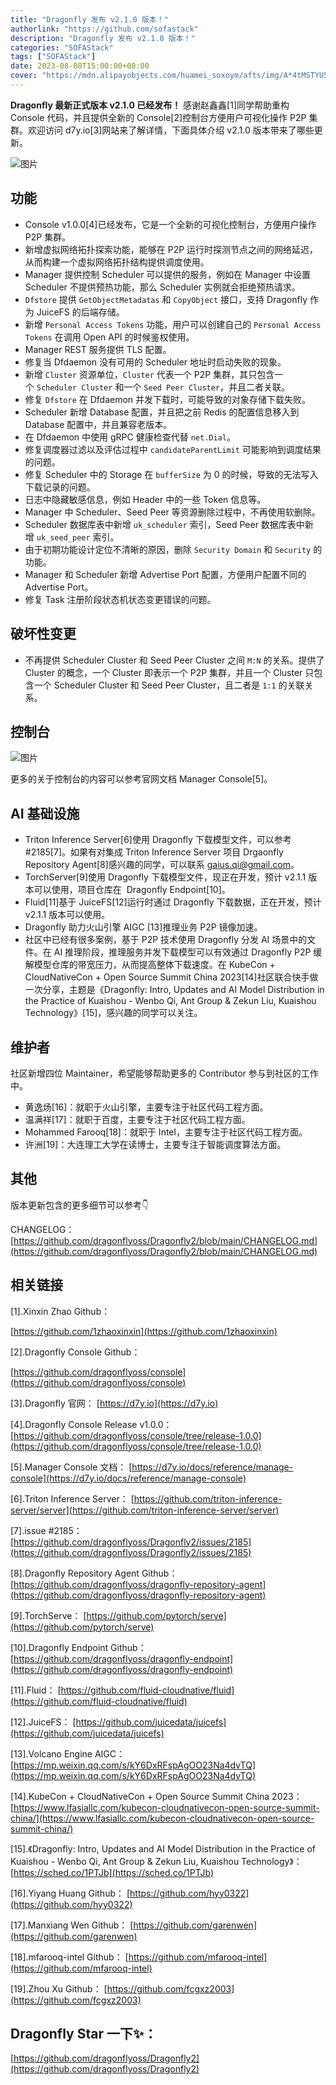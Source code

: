 ```yaml
---
title: "Dragonfly 发布 v2.1.0 版本！"
authorlink: "https://github.com/sofastack"
description: "Dragonfly 发布 v2.1.0 版本！"
categories: "SOFAStack"
tags: ["SOFAStack"]
date: 2023-08-08T15:00:00+08:00
cover: "https://mdn.alipayobjects.com/huamei_soxoym/afts/img/A*4tMSTYU5lBwAAAAAAAAAAAAADrGAAQ/original"
---
```


**Dragonfly 最新正式版本 v2.1.0 已经发布！** 感谢赵鑫鑫[1]同学帮助重构 Console 代码，并且提供全新的 Console[2]控制台方便用户可视化操作 P2P 集群。欢迎访问 d7y.io[3]网站来了解详情，下面具体介绍 v2.1.0 版本带来了哪些更新。

![图片](https://p3-juejin.byteimg.com/tos-cn-i-k3u1fbpfcp/6169c0485e0143588a9a43248c50e612~tplv-k3u1fbpfcp-zoom-1.image)

## 功能

-   Console v1.0.0[4]已经发布，它是一个全新的可视化控制台，方便用户操作 P2P 集群。
-   新增虚拟网络拓扑探索功能，能够在 P2P 运行时探测节点之间的网络延迟，从而构建一个虚拟网络拓扑结构提供调度使用。
-   Manager 提供控制 Scheduler 可以提供的服务，例如在 Manager 中设置 Scheduler 不提供预热功能，那么 Scheduler 实例就会拒绝预热请求。
-   `Dfstore` 提供 `GetObjectMetadatas` 和 `CopyObject` 接口，支持 Dragonfly 作为 JuiceFS 的后端存储。
-   新增 `Personal Access Tokens` 功能，用户可以创建自己的 `Personal Access Tokens` 在调用 Open API 的时候鉴权使用。
-   Manager REST 服务提供 TLS 配置。
-   修复当 Dfdaemon 没有可用的 Scheduler 地址时启动失败的现象。
-   新增 `Cluster` 资源单位，`Cluster` 代表一个 P2P 集群，其只包含一个 `Scheduler Cluster` 和一个 `Seed Peer Cluster`，并且二者关联。
-   修复 `Dfstore` 在 Dfdaemon 并发下载时，可能导致的对象存储下载失败。
-   Scheduler 新增 Database 配置，并且把之前 Redis 的配置信息移入到 Database 配置中，并且兼容老版本。
-   在 Dfdaemon 中使用 gRPC 健康检查代替 `net.Dial`。
-   修复调度器过滤以及评估过程中 `candidateParentLimit` 可能影响到调度结果的问题。
-   修复 Scheduler 中的 Storage 在 `bufferSize` 为 0 的时候，导致的无法写入下载记录的问题。
-   日志中隐藏敏感信息，例如 Header 中的一些 Token 信息等。
-   Manager 中 Scheduler、Seed Peer 等资源删除过程中，不再使用软删除。
-   Scheduler 数据库表中新增 `uk_scheduler` 索引，Seed Peer 数据库表中新增 `uk_seed_peer` 索引。
-   由于初期功能设计定位不清晰的原因，删除 `Security Domain` 和 `Security` 的功能。
-   Manager 和 Scheduler 新增 Advertise Port 配置，方便用户配置不同的 Advertise Port。
-   修复 Task 注册阶段状态机状态变更错误的问题。

## 破坏性变更

-   不再提供 Scheduler Cluster 和 Seed Peer Cluster 之间 `M:N` 的关系。提供了 Cluster 的概念，一个 Cluster 即表示一个 P2P 集群，并且一个 Cluster 只包含一个 Scheduler Cluster 和 Seed Peer Cluster，且二者是 `1:1` 的关联关系。

## 控制台

![图片](https://p3-juejin.byteimg.com/tos-cn-i-k3u1fbpfcp/af38313a8e5c4806b29838143b99b934~tplv-k3u1fbpfcp-zoom-1.image)

更多的关于控制台的内容可以参考官网文档 Manager Console[5]。

## AI 基础设施

-   Triton Inference Server[6]使用 Dragonfly 下载模型文件，可以参考 #2185[7]。如果有对集成 Triton Inference Server 项目 Drgaonfly Repository Agent[8]感兴趣的同学，可以联系 gaius.qi@gmail.com。
-   TorchServer[9]使用 Dragonfly 下载模型文件，现正在开发，预计 v2.1.1 版本可以使用，项目仓库在  Dragonfly Endpoint[10]。
-   Fluid[11]基于 JuiceFS[12]运行时通过 Dragonfly 下载数据，正在开发，预计 v2.1.1 版本可以使用。
-   Dragonfly 助力火山引擎 AIGC [13]推理业务 P2P 镜像加速。
-   社区中已经有很多案例，基于 P2P 技术使用 Dragonfly 分发 AI 场景中的文件。在 AI 推理阶段，推理服务并发下载模型可以有效通过 Dragonfly P2P 缓解模型仓库的带宽压力，从而提高整体下载速度。在 KubeCon + CloudNativeCon + Open Source Summit China 2023[14]社区联合快手做一次分享，主题是《Dragonfly: Intro, Updates and AI Model Distribution in the Practice of Kuaishou - Wenbo Qi, Ant Group & Zekun Liu, Kuaishou Technology》[15]，感兴趣的同学可以关注。

## 维护者

社区新增四位 Maintainer，希望能够帮助更多的 Contributor 参与到社区的工作中。

-   黄逸炀[16]：就职于火山引擎，主要专注于社区代码工程方面。
-   温满祥[17]：就职于百度，主要专注于社区代码工程方面。
-   Mohammed Farooq[18]：就职于 Intel，主要专注于社区代码工程方面。
-   许洲[19]：大连理工大学在读博士，主要专注于智能调度算法方面。

## 其他

版本更新包含的更多细节可以参考👇 

CHANGELOG：[https://github.com/dragonflyoss/Dragonfly2/blob/main/CHANGELOG.md](https://github.com/dragonflyoss/Dragonfly2/blob/main/CHANGELOG.md)

## 相关链接

[1].Xinxin Zhao Github：

[https://github.com/1zhaoxinxin](https://github.com/1zhaoxinxin)

[2].Dragonfly Console Github：

[https://github.com/dragonflyoss/console](https://github.com/dragonflyoss/console)

[3].Dragonfly 官网：
[https://d7y.io](https://d7y.io)

[4].Dragonfly Console Release v1.0.0：
[https://github.com/dragonflyoss/console/tree/release-1.0.0](https://github.com/dragonflyoss/console/tree/release-1.0.0)

[5].Manager Console 文档：
[https://d7y.io/docs/reference/manage-console](https://d7y.io/docs/reference/manage-console)

[6].Triton Inference Server：
[https://github.com/triton-inference-server/server](https://github.com/triton-inference-server/server)

[7].issue #2185：
[https://github.com/dragonflyoss/Dragonfly2/issues/2185](https://github.com/dragonflyoss/Dragonfly2/issues/2185)

[8].Dragonfly Repository Agent Github：
[https://github.com/dragonflyoss/dragonfly-repository-agent](https://github.com/dragonflyoss/dragonfly-repository-agent)

[9].TorchServe：
[https://github.com/pytorch/serve](https://github.com/pytorch/serve)

[10].Dragonfly Endpoint Github：
[https://github.com/dragonflyoss/dragonfly-endpoint](https://github.com/dragonflyoss/dragonfly-endpoint)

[11].Fluid：
[https://github.com/fluid-cloudnative/fluid](https://github.com/fluid-cloudnative/fluid)

[12].JuiceFS：
[https://github.com/juicedata/juicefs](https://github.com/juicedata/juicefs)

[13].Volcano Engine AIGC：
[https://mp.weixin.qq.com/s/kY6DxRFspAgOO23Na4dvTQ](https://mp.weixin.qq.com/s/kY6DxRFspAgOO23Na4dvTQ)

[14].KubeCon + CloudNativeCon + Open Source Summit China 2023：
[https://www.lfasiallc.com/kubecon-cloudnativecon-open-source-summit-china/](https://www.lfasiallc.com/kubecon-cloudnativecon-open-source-summit-china/)

[15].《Dragonfly: Intro, Updates and AI Model Distribution in the Practice of Kuaishou - Wenbo Qi, Ant Group & Zekun Liu, Kuaishou Technology》：
[https://sched.co/1PTJb](https://sched.co/1PTJb)

[16].Yiyang Huang Github：
[https://github.com/hyy0322](https://github.com/hyy0322)

[17].Manxiang Wen Github：
[https://github.com/garenwen](https://github.com/garenwen)

[18].mfarooq-intel Github：
[https://github.com/mfarooq-intel](https://github.com/mfarooq-intel)

[19].Zhou Xu Github：
[https://github.com/fcgxz2003](https://github.com/fcgxz2003)

## Dragonfly Star 一下✨：

[https://github.com/dragonflyoss/Dragonfly2](https://github.com/dragonflyoss/Dragonfly2)
